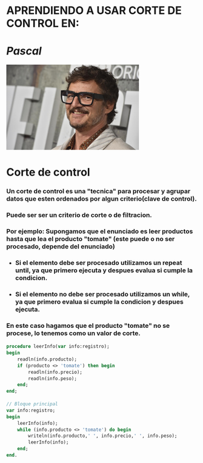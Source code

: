 # **APRENDIENDO A USAR CORTE DE CONTROL EN:**
# *Pascal*
<img src='./data/pascal.png' width='350' height='225'>

# **Corte de control**

### Un corte de control es una "tecnica" para procesar y agrupar datos que esten ordenados por algun criterio(clave de control).

### Puede ser ser un criterio de corte o de filtracion.

### Por ejemplo: Supongamos que el enunciado es leer productos hasta que lea el producto "tomate" (este puede o no ser procesado, depende del enunciado)

* ### Si el elemento **debe** ser procesado utilizamos un repeat until, ya que primero ejecuta y despues evalua si cumple la condicion.
* ### Si el elemento **no debe** ser procesado utilizamos un while, ya que primero evalua si cumple la condicion y despues ejecuta.

### En este caso hagamos que el producto "tomate" no se procese, lo tenemos como un valor de corte.

````pas
procedure leerInfo(var info:registro);
begin
    readln(info.producto);
    if (producto <> 'tomate') then begin
        readln(info.precio);
        readln(info.peso);
    end;
end;

// Bloque principal
var info:registro;
begin
    leerInfo(info);
    while (info.producto <> 'tomate') do begin
        writeln(info.producto,' ', info.precio,' ', info.peso);
        leerInfo(info);
    end;
end.
````
